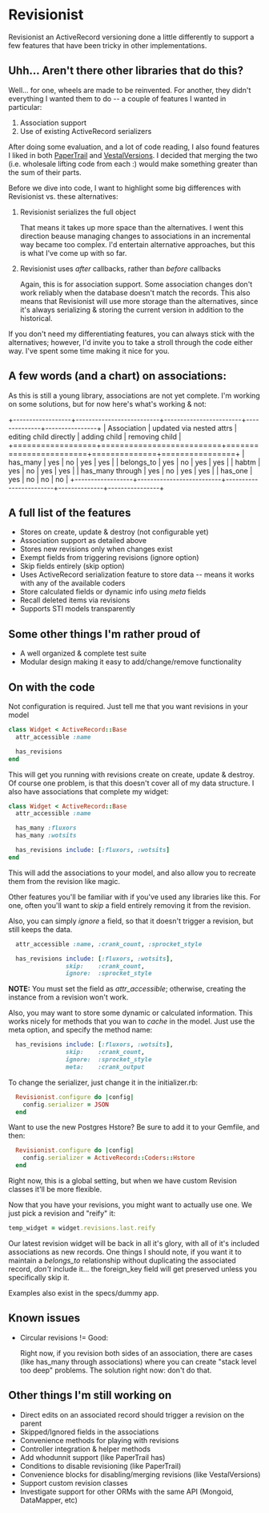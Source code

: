 Revisionist
===========

Revisionist an ActiveRecord versioning done a little differently to support a
few features that have been tricky in other implementations.

Uhh... Aren't there other libraries that do this?
-------------------------------------------------

Well... for one, wheels are made to be reinvented.  For another, they didn't
everything I wanted them to do -- a couple of features I wanted in  particular:
 1. Association support
 2. Use of existing ActiveRecord serializers

After doing some evaluation, and a lot of code reading, I also found
features I liked in both [PaperTrail](http://github.com/airblade/paper_trail/)
and [VestalVersions](http://github.com/laserlemon/vestal_versions). I decided
that merging the two (i.e. wholesale lifting code from each :) would make
something greater than the sum of their parts.

Before we dive into code, I want to highlight some big differences with
Revisionist vs. these alternatives:

 1. Revisionist serializes the full object

    That means it takes up more space than the alternatives. I went this
    direction beause managing changes to associations in an incremental way
    became too complex.  I'd entertain alternative approaches, but this is what
    I've come up with so far.

 2. Revisionist uses _after_ callbacks, rather than _before_ callbacks

    Again, this is for association support. Some association changes don't work
    reliably when the database doesn't match the records. This also means that
    Revisionist will use more storage than the alternatives, since it's always
    serializing & storing the current version in addition to the historical.

If you don't need my differentiating features, you can always stick with the
alternatives; however, I'd invite you to take a stroll through the code either
way. I've spent some time making it nice for you.

A few words (and a chart) on associations:
------------------------------------------
As this is still a young library, associations are not yet complete.
I'm working on some solutions, but for now here's what's working & not:

+------------------+--------------------------+------------------------+--------------+----------------+
| Association      | updated via nested attrs | editing child directly | adding child | removing child |
+==================+==========================+========================+==============+================+
| has_many         | yes                      | no                     | yes          | yes            |
| belongs_to       | yes                      | no                     | yes          | yes            |
| habtm            | yes                      | no                     | yes          | yes            |
| has_many through | yes                      | no                     | yes          | yes            |
| has_one          | yes                      | no                     | no           | no             |
+------------------+--------------------------+------------------------+--------------+----------------+

A full list of the features
---------------------------
 * Stores on create, update & destroy (not configurable yet)
 * Association support as detailed above
 * Stores new revisions only when changes exist
 * Exempt fields from triggering revisions (ignore option)
 * Skip fields entirely (skip option)
 * Uses ActiveRecord serialization feature to store data -- means it works with
   any of the available coders
 * Store calculated fields or dynamic info using _meta_ fields
 * Recall deleted items via revisions
 * Supports STI models transparently

Some other things I'm rather proud of
-------------------------------------
 * A well organized & complete test suite
 * Modular design making it easy to add/change/remove functionality

On with the code
----------------
Not configuration is required.  Just tell me that you want revisions in your model

```ruby
class Widget < ActiveRecord::Base
  attr_accessible :name

  has_revisions
end
```

This will get you running with revisions create on create, update & destroy. Of
course one problem, is that this doesn't cover all of my data structure.  I also
have associations that complete my widget:

```ruby
class Widget < ActiveRecord::Base
  attr_accessible :name

  has_many :fluxors
  has_many :wotsits

  has_revisions include: [:fluxors, :wotsits]
end
```

This will add the associations to your model, and also allow you to recreate them
from the revision like magic.

Other features you'll be familiar with if you've used any libraries like this. For
one, often you'll want to _skip_ a field entirely removing it from the revision.

Also, you can simply _ignore_ a field, so that it doesn't trigger a revision, but
still keeps the data.

```ruby
  attr_accessible :name, :crank_count, :sprocket_style

  has_revisions include: [:fluxors, :wotsits],
                skip:    :crank_count,
                ignore:  :sprocket_style
```

**NOTE:** You must set the field as *attr_accessible*; otherwise, creating the
instance from a revision won't work.

Also, you may want to store some dynamic or calculated information.  This works
nicely for methods that you wan to _cache_ in the model.  Just use the meta option,
and specify the method name:

```ruby
  has_revisions include: [:fluxors, :wotsits],
                skip:    :crank_count,
                ignore:  :sprocket_style
                meta:    :crank_output
```

To change the serializer, just change it in the initializer.rb:

```ruby
  Revisionist.configure do |config|
    config.serializer = JSON
  end
```

Want to use the new Postgres Hstore? Be sure to add it to your Gemfile, and then:

```ruby
  Revisionist.configure do |config|
    config.serializer = ActiveRecord::Coders::Hstore
  end
```

Right now, this is a global setting, but when we have custom Revision classes it'll
be more flexible.

Now that you have your revisions, you might want to actually use one. We just
pick a revision and "reify" it:

```ruby
temp_widget = widget.revisions.last.reify
```
Our latest revision widget will be back in all it's glory, with all of it's
included associations as new records. One things I should note, if you want it
to maintain a *belongs_to* relationship without duplicating the associated
record, *don't* include it... the foreign_key field will get preserved unless
you specifically skip it.

Examples also exist in the specs/dummy app.

Known issues
------------
 * Circular revisions != Good:

    Right now, if you revision both sides of an association, there are cases
    (like has_many through associations) where you can create "stack level too
    deep" problems.  The solution right now:  don't do that.

Other things I'm still working on
--------------------------------------
 * Direct edits on an associated record should trigger a revision on the parent
 * Skipped/Ignored fields in the associations
 * Convenience methods for playing with revisions
 * Controller integration & helper methods
 * Add whodunnit support (like PaperTrail has)
 * Conditions to disable revisioning (like PaperTrail)
 * Convenience blocks for disabling/merging revisions (like VestalVersions)
 * Support custom revision classes
 * Investigate support for other ORMs with the same API (Mongoid, DataMapper, etc)
